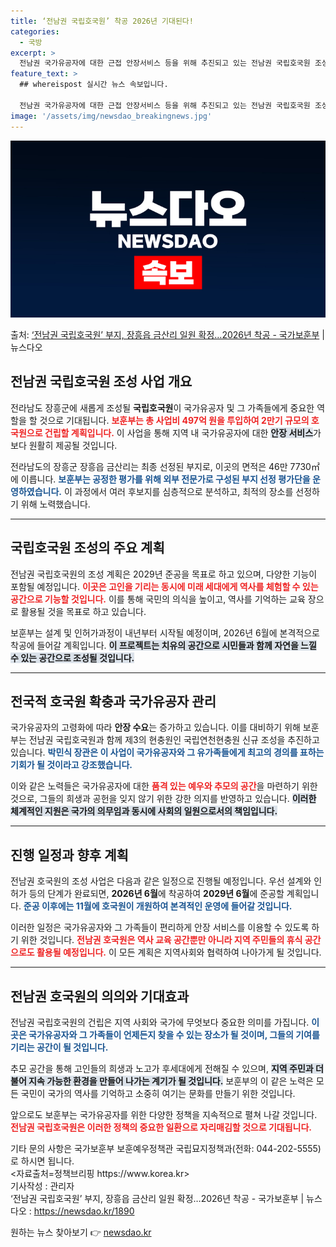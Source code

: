 ```yaml
---
title: ‘전남권 국립호국원’ 착공 2026년 기대된다!
categories:
  - 국방
excerpt: >
  전남권 국가유공자에 대한 근접 안장서비스 등을 위해 추진되고 있는 전남권 국립호국원 조성사업 부지가 전남 장…
feature_text: >
  ## whereispost 실시간 뉴스 속보입니다.

  전남권 국가유공자에 대한 근접 안장서비스 등을 위해 추진되고 있는 전남권 국립호국원 조성사업 부지가 전남 장…
image: '/assets/img/newsdao_breakingnews.jpg'
---
```


![뉴스다오 속보](/assets/img/newsdao_breakingnews.jpg)

<p>출처: <a href="https://newsdao.kr/1890" rel="dofollow">‘전남권 국립호국원’ 부지, 장흥읍 금산리 일원 확정…2026년 착공 - 국가보훈부</a> | 뉴스다오</p>

<h2 data-ke-size="size26">전남권 국립호국원 조성 사업 개요</h2>

<p data-ke-size="size16">
전라남도 장흥군에 새롭게 조성될 <b>국립호국원</b>이 국가유공자 및 그 가족들에게 중요한 역할을 할 것으로 기대됩니다. <b><span style="color: #ee2323;">보훈부는 총 사업비 497억 원을 투입하여 2만기 규모의 호국원으로 건립할 계획입니다.</span></b> 이 사업을 통해 지역 내 국가유공자에 대한 <b><span style="background-color: #21538527;">안장 서비스</span></b>가 보다 원활히 제공될 것입니다. 
</p>

<p data-ke-size="size16"> 
전라남도의 장흥군 장흥읍 금산리는 최종 선정된 부지로, 이곳의 면적은 46만 7730㎡에 이릅니다. <b><span style="color: #1a5490;">보훈부는 공정한 평가를 위해 외부 전문가로 구성된 부지 선정 평가단을 운영하였습니다.</span></b> 이 과정에서 여러 후보지를 심층적으로 분석하고, 최적의 장소를 선정하기 위해 노력했습니다. 
</p>

<hr>

<h2 data-ke-size="size26">국립호국원 조성의 주요 계획</h2>

<p data-ke-size="size16">
전남권 국립호국원의 조성 계획은 2029년 준공을 목표로 하고 있으며, 다양한 기능이 포함될 예정입니다. <b><span style="color: #ee2323;">이곳은 고인을 기리는 동시에 미래 세대에게 역사를 체험할 수 있는 공간으로 기능할 것입니다.</span></b> 이를 통해 국민의 의식을 높이고, 역사를 기억하는 교육 장으로 활용될 것을 목표로 하고 있습니다. 
</p>

<p data-ke-size="size16">
보훈부는 설계 및 인허가과정이 내년부터 시작될 예정이며, 2026년 6월에 본격적으로 착공에 들어갈 계획입니다. <b><span style="background-color: #21538527;">이 프로젝트는 치유의 공간으로 시민들과 함께 자연을 느낄 수 있는 공간으로 조성될 것입니다.</span></b> 
</p>

<hr>

<h2 data-ke-size="size26">전국적 호국원 확충과 국가유공자 관리</h2>

<p data-ke-size="size16">
국가유공자의 고령화에 따라 <b>안장 수요</b>는 증가하고 있습니다. 이를 대비하기 위해 보훈부는 전남권 국립호국원과 함께 제3의 현충원인 국립연천현충원 신규 조성을 추진하고 있습니다. <b><span style="color: #1a5490;">박민식 장관은 이 사업이 국가유공자와 그 유가족들에게 최고의 경의를 표하는 기회가 될 것이라고 강조했습니다.</span></b>
</p>

<p data-ke-size="size16">
이와 같은 노력들은 국가유공자에 대한 <b><span style="color: #ee2323;">품격 있는 예우와 추모의 공간</span></b>을 마련하기 위한 것으로, 그들의 희생과 공헌을 잊지 않기 위한 강한 의지를 반영하고 있습니다. <b><span style="background-color: #21538527;">이러한 체계적인 지원은 국가의 의무임과 동시에 사회의 일원으로서의 책임입니다.</span></b>
</p>

<hr>

<h2 data-ke-size="size26">진행 일정과 향후 계획</h2>

<p data-ke-size="size16">
전남권 호국원의 조성 사업은 다음과 같은 일정으로 진행될 예정입니다. 우선 설계와 인허가 등의 단계가 완료되면, <b>2026년 6월</b>에 착공하여 <b>2029년 6월</b>에 준공할 계획입니다. <b><span style="color: #1a5490;">준공 이후에는 11월에 호국원이 개원하여 본격적인 운영에 들어갈 것입니다.</span></b>
</p>

<p data-ke-size="size16">
이러한 일정은 국가유공자와 그 가족들이 편리하게 안장 서비스를 이용할 수 있도록 하기 위한 것입니다. <b><span style="color: #ee2323;">전남권 호국원은 역사 교육 공간뿐만 아니라 지역 주민들의 휴식 공간으로도 활용될 예정입니다.</span></b> 이 모든 계획은 지역사회와 협력하여 나아가게 될 것입니다. 
</p>

<hr>

<h2 data-ke-size="size26">전남권 호국원의 의의와 기대효과</h2>

<p data-ke-size="size16">
전남권 국립호국원의 건립은 지역 사회와 국가에 무엇보다 중요한 의미를 가집니다. <b><span style="color: #1a5490;">이곳은 국가유공자와 그 가족들이 언제든지 찾을 수 있는 장소가 될 것이며, 그들의 기여를 기리는 공간이 될 것입니다.</span></b> 
</p>

<p data-ke-size="size16">
추모 공간을 통해 고인들의 희생과 노고가 후세대에게 전해질 수 있으며, <b><span style="background-color: #21538527;">지역 주민과 더불어 지속 가능한 환경을 만들어 나가는 계기가 될 것입니다.</span></b> 보훈부의 이 같은 노력은 모든 국민이 국가의 역사를 기억하고 소중히 여기는 문화를 만들기 위한 것입니다. 
</p>

<p data-ke-size="size16">
앞으로도 보훈부는 국가유공자를 위한 다양한 정책을 지속적으로 펼쳐 나갈 것입니다. <b><span style="color: #ee2323;">전남권 국립호국원은 이러한 정책의 중요한 일환으로 자리매김할 것으로 기대됩니다.</span></b>
</p>

<p data-ke-size="size16">
기타 문의 사항은 국가보훈부 보훈예우정책관 국립묘지정책과(전화: 044-202-5555)로 하시면 됩니다.<br>
<자료출처=정책브리핑 https://www.korea.kr><br>
기사작성 : 관리자<br>
‘전남권 국립호국원’ 부지, 장흥읍 금산리 일원 확정…2026년 착공 - 국가보훈부 | 뉴스다오 : <a href="https://newsdao.kr/1890">https://newsdao.kr/1890</a>
</p> 

원하는 뉴스 찾아보기 👉 <a href="https://newsdao.kr" rel="dofollow">newsdao.kr</a>


